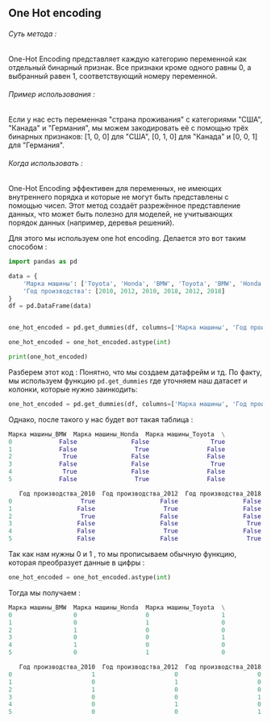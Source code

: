 <h2>One Hot encoding</h2>
<h6>Суть метода : </h6>
One-Hot Encoding представляет каждую категорию переменной как отдельный бинарный признак. Все признаки кроме одного равны 0, а выбранный равен 1, соответствующий номеру переменной.

<h6>Пример использования :</h6>
Если у нас есть переменная "страна проживания" с категориями "США", "Канада" и "Германия", мы можем закодировать её с помощью трёх бинарных признаков: [1, 0, 0] для "США", [0, 1, 0] для "Канада" и [0, 0, 1] для "Германия".

<h6>Когда использовать :</h6>
One-Hot Encoding эффективен для переменных, не имеющих внутреннего порядка и которые не могут быть представлены с помощью чисел. Этот метод создаёт разрежённое представление данных, что может быть полезно для моделей, не учитывающих порядок данных (например, деревья решений).

Для этого мы используем one hot encoding. Делается это вот таким способом : 

```python 
import pandas as pd

data = {
    'Марка машины': ['Toyota', 'Honda', 'BMW', 'Toyota', 'BMW', 'Honda'],
    'Год производства': [2010, 2012, 2010, 2018, 2012, 2018]
}
df = pd.DataFrame(data)


one_hot_encoded = pd.get_dummies(df, columns=['Марка машины', 'Год производства'])

one_hot_encoded = one_hot_encoded.astype(int)

print(one_hot_encoded)
```

Разберем этот код : 
Понятно, что мы создаем датафрейм и тд. 
По факту, мы используем функцию `pd.get_dummies` где уточняем наш датасет и колонки, которые нужно заинкодить:

```python
one_hot_encoded = pd.get_dummies(df, columns=['Марка машины', 'Год производства'])
```

Однако, после такого у нас будет вот такая таблица : 

```python 
Марка машины_BMW  Марка машины_Honda  Марка машины_Toyota  \
0             False               False                 True   
1             False                True                False   
2              True               False                False   
3             False               False                 True   
4              True               False                False   
5             False                True                False   

   Год производства_2010  Год производства_2012  Год производства_2018  
0                   True                  False                  False  
1                  False                   True                  False  
2                   True                  False                  False  
3                  False                  False                   True  
4                  False                   True                  False  
5                  False                  False                   True  
```

Так как нам нужны 0 и 1 , то мы прописываем обычную функцию, которая преобразует данные в цифры : 

```python 
one_hot_encoded = one_hot_encoded.astype(int)
```

Тогда мы получаем : 

```python
Марка машины_BMW  Марка машины_Honda  Марка машины_Toyota  \
0                 0                   0                    1   
1                 0                   1                    0   
2                 1                   0                    0   
3                 0                   0                    1   
4                 1                   0                    0   
5                 0                   1                    0   

   Год производства_2010  Год производства_2012  Год производства_2018  
0                      1                      0                      0  
1                      0                      1                      0  
2                      1                      0                      0  
3                      0                      0                      1  
4                      0                      1                      0  
5                      0                      0                      1
